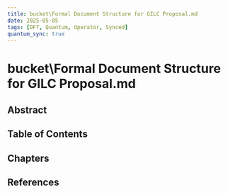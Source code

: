 ```yaml
---
title: bucket\Formal Document Structure for GILC Proposal.md
date: 2025-05-05
tags: [DFT, Quantum, Operator, Synced]
quantum_sync: true
---
```

# bucket\Formal Document Structure for GILC Proposal.md

## Abstract

## Table of Contents

## Chapters

## References

